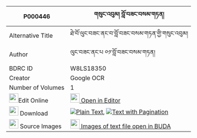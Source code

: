 |P000446|གསུང་འབུམ། བློ་བཟང་བསམ་གཏན། 
| --- | --- 
|Alternative Title |ཐེ་བོ་ལུང་བཟང་ནང་བ་བློ་བཟང་བསམ་གཏན་གྱི་གསུང་འབུམ།
|Author| ལུང་བཟང་ནང་པ ༠༡་བློ་བཟང་བསམ་གཏན།
|BDRC ID | W8LS18350
|Creator | Google OCR
|Number of Volumes| 1
|<img width="25" src="https://img.icons8.com/color/25/000000/edit-property.png">Edit Online| [<img width="25" src="https://avatars.githubusercontent.com/u/45091458?s=200&v=4"> Open in Editor](http://editor.openpecha.org/P000446)
|<img width="25" src="https://img.icons8.com/fluent/48/000000/download-2.png"/>  Download | [![](https://img.icons8.com/color/20/000000/txt.png)Plain Text](https://github.com/Openpecha/P000446/releases/download/v2/sungbum_lozang_samten_plain_P000446.zip), [![](https://img.icons8.com/color/20/000000/txt.png)Text with Pagination](https://github.com/Openpecha/P000446/releases/download/v2/sungbum_lozang_samten_pages_P000446.zip)
|<img width="25" src="https://img.icons8.com/plasticine/100/000000/pictures-folder.png"/>  Source Images | [<img width="25" src="https://library.bdrc.io/icons/BUDA-small.svg"> Images of text file open in BUDA](https://library.bdrc.io/show/bdr:W8LS18350)